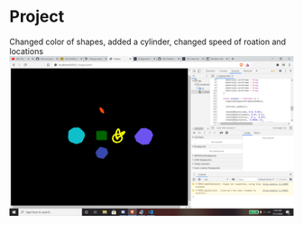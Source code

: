 # Project

Changed color of shapes, added a cylinder, changed speed of roation and locations
![alt text](https://github.com/Bingoborbturbo/Get-familiar-with-Three.js/blob/master/THREEJS_CODE_112420/Screenshot%20(49).png)
